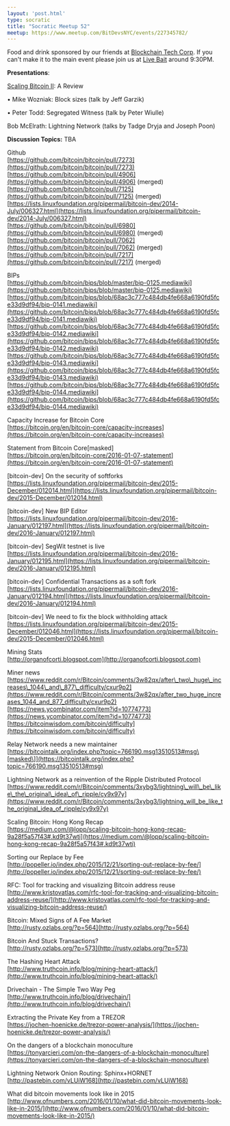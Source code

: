 ```yaml
---
layout: 'post.html'
type: socratic
title: "Socratic Meetup 52"
meetup: https://www.meetup.com/BitDevsNYC/events/227345782/
---
```


Food and drink sponsored by our friends at [Blockchain Tech Corp](http://blockchaintechcorp.com/). If you can't make it to the main event please join us at [Live Bait](http://livebaitnyc.com/) around 9:30PM.

**Presentations**:

[Scaling Bitcoin II](http://scalingbitcoin.org/): A Review 

• Mike Wozniak: Block sizes (talk by Jeff Garzik)

• Peter Todd: Segregated Witness (talk by Peter Wiulle)

Bob McElrath: Lightning Network (talks by Tadge Dryja and Joseph Poon)

**Discussion Topics:** TBA

Github  
[](https://github.com/bitcoin/bitcoin/pull/7273)[https://github.com/bitcoin/bitcoin/pull/7273](https://github.com/bitcoin/bitcoin/pull/7273)  
[](https://github.com/bitcoin/bitcoin/pull/4906)[https://github.com/bitcoin/bitcoin/pull/4906](https://github.com/bitcoin/bitcoin/pull/4906) (merged)  
[](https://github.com/bitcoin/bitcoin/pull/7125)[https://github.com/bitcoin/bitcoin/pull/7125](https://github.com/bitcoin/bitcoin/pull/7125) (merged)  
[](https://lists.linuxfoundation.org/pipermail/bitcoin-dev/2014-July/006327.html)[https://lists.linuxfoundation.org/pipermail/bitcoin-dev/2014-July/006327.html](https://lists.linuxfoundation.org/pipermail/bitcoin-dev/2014-July/006327.html)  
[](https://github.com/bitcoin/bitcoin/pull/6980)[https://github.com/bitcoin/bitcoin/pull/6980](https://github.com/bitcoin/bitcoin/pull/6980) (merged)  
[](https://github.com/bitcoin/bitcoin/pull/7062)[https://github.com/bitcoin/bitcoin/pull/7062](https://github.com/bitcoin/bitcoin/pull/7062) (merged)  
[](https://github.com/bitcoin/bitcoin/pull/7217)[https://github.com/bitcoin/bitcoin/pull/7217](https://github.com/bitcoin/bitcoin/pull/7217) (merged)

BIPs  
[](https://github.com/bitcoin/bips/blob/master/bip-0125.mediawiki)[https://github.com/bitcoin/bips/blob/master/bip-0125.mediawiki](https://github.com/bitcoin/bips/blob/master/bip-0125.mediawiki)  
[](https://github.com/bitcoin/bips/blob/68ac3c777c484db4fe668a6190fd5fce33d9df94/bip-0141.mediawiki)[https://github.com/bitcoin/bips/blob/68ac3c777c484db4fe668a6190fd5fce33d9df94/bip-0141.mediawiki](https://github.com/bitcoin/bips/blob/68ac3c777c484db4fe668a6190fd5fce33d9df94/bip-0141.mediawiki)  
[](https://github.com/bitcoin/bips/blob/68ac3c777c484db4fe668a6190fd5fce33d9df94/bip-0142.mediawiki)[https://github.com/bitcoin/bips/blob/68ac3c777c484db4fe668a6190fd5fce33d9df94/bip-0142.mediawiki](https://github.com/bitcoin/bips/blob/68ac3c777c484db4fe668a6190fd5fce33d9df94/bip-0142.mediawiki)  
[](https://github.com/bitcoin/bips/blob/68ac3c777c484db4fe668a6190fd5fce33d9df94/bip-0143.mediawiki)[https://github.com/bitcoin/bips/blob/68ac3c777c484db4fe668a6190fd5fce33d9df94/bip-0143.mediawiki](https://github.com/bitcoin/bips/blob/68ac3c777c484db4fe668a6190fd5fce33d9df94/bip-0143.mediawiki)  
[](https://github.com/bitcoin/bips/blob/68ac3c777c484db4fe668a6190fd5fce33d9df94/bip-0144.mediawiki)[https://github.com/bitcoin/bips/blob/68ac3c777c484db4fe668a6190fd5fce33d9df94/bip-0144.mediawiki](https://github.com/bitcoin/bips/blob/68ac3c777c484db4fe668a6190fd5fce33d9df94/bip-0144.mediawiki)

Capacity Increase for Bitcoin Core  
[](https://bitcoin.org/en/bitcoin-core/capacity-increases)[https://bitcoin.org/en/bitcoin-core/capacity-increases](https://bitcoin.org/en/bitcoin-core/capacity-increases)

Statement from Bitcoin Core\[masked\]  
[](https://bitcoin.org/en/bitcoin-core/2016-01-07-statement)[https://bitcoin.org/en/bitcoin-core/2016-01-07-statement](https://bitcoin.org/en/bitcoin-core/2016-01-07-statement)

\[bitcoin-dev\] On the security of softforks  
[](https://lists.linuxfoundation.org/pipermail/bitcoin-dev/2015-December/012014.html)[https://lists.linuxfoundation.org/pipermail/bitcoin-dev/2015-December/012014.html](https://lists.linuxfoundation.org/pipermail/bitcoin-dev/2015-December/012014.html)

\[bitcoin-dev\] New BIP Editor  
[](https://lists.linuxfoundation.org/pipermail/bitcoin-dev/2016-January/012197.html)[https://lists.linuxfoundation.org/pipermail/bitcoin-dev/2016-January/012197.html](https://lists.linuxfoundation.org/pipermail/bitcoin-dev/2016-January/012197.html)

\[bitcoin-dev\] SegWit testnet is live  
[](https://lists.linuxfoundation.org/pipermail/bitcoin-dev/2016-January/012195.html)[https://lists.linuxfoundation.org/pipermail/bitcoin-dev/2016-January/012195.html](https://lists.linuxfoundation.org/pipermail/bitcoin-dev/2016-January/012195.html)

\[bitcoin-dev\] Confidential Transactions as a soft fork  
[](https://lists.linuxfoundation.org/pipermail/bitcoin-dev/2016-January/012194.html)[https://lists.linuxfoundation.org/pipermail/bitcoin-dev/2016-January/012194.html](https://lists.linuxfoundation.org/pipermail/bitcoin-dev/2016-January/012194.html)

\[bitcoin-dev\] We need to fix the block withholding attack  
[](https://lists.linuxfoundation.org/pipermail/bitcoin-dev/2015-December/012046.html)[https://lists.linuxfoundation.org/pipermail/bitcoin-dev/2015-December/012046.html](https://lists.linuxfoundation.org/pipermail/bitcoin-dev/2015-December/012046.html)

Mining Stats  
[](http://organofcorti.blogspot.com)[http://organofcorti.blogspot.com](http://organofcorti.blogspot.com)

Miner news  
[](https://www.reddit.com/r/Bitcoin/comments/3w82qx/after_two_huge_increases_1044_and_877_difficulty/cxur9p2)[https://www.reddit.com/r/Bitcoin/comments/3w82qx/after\_two\_huge\_increases\_1044\_and\_877\_difficulty/cxur9p2](https://www.reddit.com/r/Bitcoin/comments/3w82qx/after_two_huge_increases_1044_and_877_difficulty/cxur9p2)  
[](https://news.ycombinator.com/item?id=10774773)[https://news.ycombinator.com/item?id=10774773](https://news.ycombinator.com/item?id=10774773)  
[](https://bitcoinwisdom.com/bitcoin/difficulty)[https://bitcoinwisdom.com/bitcoin/difficulty](https://bitcoinwisdom.com/bitcoin/difficulty)

Relay Network needs a new maintainer  
[](https://bitcointalk.org/index.php?topic=766190.msg13510513#msg)[https://bitcointalk.org/index.php?topic=766190.msg13510513#msg\[masked\]](https://bitcointalk.org/index.php?topic=766190.msg13510513#msg)

Lightning Network as a reinvention of the Ripple Distributed Protocol  
[](https://www.reddit.com/r/Bitcoin/comments/3xybg3/lightning_will_be_like_the_original_idea_of_ripple/cy9x97y)[https://www.reddit.com/r/Bitcoin/comments/3xybg3/lightning\_will\_be\_like\_the\_original\_idea\_of\_ripple/cy9x97y](https://www.reddit.com/r/Bitcoin/comments/3xybg3/lightning_will_be_like_the_original_idea_of_ripple/cy9x97y)

Scaling Bitcoin: Hong Kong Recap  
[](https://medium.com/@lopp/scaling-bitcoin-hong-kong-recap-9a28f5a57f43#.kd9t37wti)[https://medium.com/@lopp/scaling-bitcoin-hong-kong-recap-9a28f5a57f43#.kd9t37wti](https://medium.com/@lopp/scaling-bitcoin-hong-kong-recap-9a28f5a57f43#.kd9t37wti)

Sorting our Replace by Fee  
[](http://popeller.io/index.php/2015/12/21/sorting-out-replace-by-fee/)[http://popeller.io/index.php/2015/12/21/sorting-out-replace-by-fee/](http://popeller.io/index.php/2015/12/21/sorting-out-replace-by-fee/)

RFC: Tool for tracking and visualizing Bitcoin address reuse  
[](http://www.kristovatlas.com/rfc-tool-for-tracking-and-visualizing-bitcoin-address-reuse/)[http://www.kristovatlas.com/rfc-tool-for-tracking-and-visualizing-bitcoin-address-reuse/](http://www.kristovatlas.com/rfc-tool-for-tracking-and-visualizing-bitcoin-address-reuse/)

Bitcoin: Mixed Signs of A Fee Market  
[](http://rusty.ozlabs.org/?p=564)[http://rusty.ozlabs.org/?p=564](http://rusty.ozlabs.org/?p=564)

Bitcoin And Stuck Transactions?  
[](http://rusty.ozlabs.org/?p=573)[http://rusty.ozlabs.org/?p=573](http://rusty.ozlabs.org/?p=573)

The Hashing Heart Attack  
[](http://www.truthcoin.info/blog/mining-heart-attack/)[http://www.truthcoin.info/blog/mining-heart-attack/](http://www.truthcoin.info/blog/mining-heart-attack/)

Drivechain - The Simple Two Way Peg  
[](http://www.truthcoin.info/blog/drivechain/)[http://www.truthcoin.info/blog/drivechain/](http://www.truthcoin.info/blog/drivechain/)

Extracting the Private Key from a TREZOR  
[](https://jochen-hoenicke.de/trezor-power-analysis/)[https://jochen-hoenicke.de/trezor-power-analysis/](https://jochen-hoenicke.de/trezor-power-analysis/)

On the dangers of a blockchain monoculture  
[](https://tonyarcieri.com/on-the-dangers-of-a-blockchain-monoculture)[https://tonyarcieri.com/on-the-dangers-of-a-blockchain-monoculture](https://tonyarcieri.com/on-the-dangers-of-a-blockchain-monoculture)

Lightning Network Onion Routing: Sphinx+HORNET  
[](http://pastebin.com/vLUiW168)[http://pastebin.com/vLUiW168](http://pastebin.com/vLUiW168)

What did bitcoin movements look like in 2015  
[](http://www.ofnumbers.com/2016/01/10/what-did-bitcoin-movements-look-like-in-2015/)[http://www.ofnumbers.com/2016/01/10/what-did-bitcoin-movements-look-like-in-2015/](http://www.ofnumbers.com/2016/01/10/what-did-bitcoin-movements-look-like-in-2015/)
